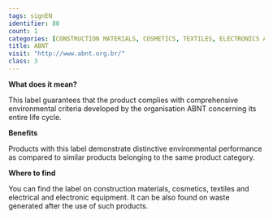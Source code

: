 ```yaml
---
tags: signEN
identifier: 80
count: 1
categories: [CONSTRUCTION MATERIALS, COSMETICS, TEXTILES, ELECTRONICS AND HOUSEHOLD APPLIANCES, WASTE]
title: ABNT
visit: "http://www.abnt.org.br/"
class: 3
---
```

**What does it mean?**

This label guarantees that the product complies with comprehensive environmental criteria developed by the organisation ABNT concerning its entire life cycle.

**Benefits**

Products with this label demonstrate distinctive environmental performance as compared to similar products belonging to the same product category.

**Where to find**

You can find the label on construction materials, cosmetics, textiles and electrical and electronic equipment. It can be also found on waste generated after the use of such products.